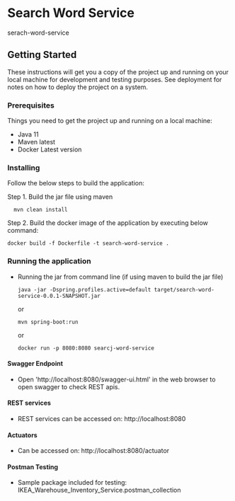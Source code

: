 # Search Word Service

serach-word-service

## Getting Started

These instructions will get you a copy of the project up and running on your local machine for development and testing purposes. See deployment for notes on how to deploy the project on a system.

### Prerequisites

Things you need to get the project up and running on a local machine:

* Java 11
* Maven latest
* Docker Latest version

### Installing

Follow the below steps to build the application:


Step 1. Build the jar file using maven
  ```
    mvn clean install
  ```

Step 2. Build the docker image of the application by executing below command:
  ```
  docker build -f Dockerfile -t search-word-service .
  ```

### Running the application

* Running the jar from command line (if using maven to build the jar file)
  ```
  java -jar -Dspring.profiles.active=default target/search-word-service-0.0.1-SNAPSHOT.jar
  ```
  or
  ```
  mvn spring-boot:run
  ```
  or
  ```
  docker run -p 8080:8080 searcj-word-service
  ```


#### Swagger Endpoint

* Open 'http://localhost:8080/swagger-ui.html' in the web browser to open swagger to check REST apis.

#### REST services

* REST services can be accessed on: http://localhost:8080

#### Actuators

* Can be accessed on: http://localhost:8080/actuator

#### Postman Testing
* Sample package included for testing: IKEA_Warehouse_Inventory_Service.postman_collection